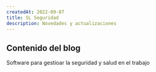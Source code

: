 ```yaml
---
createdAt: 2022-09-07
title: SL Seguridad
description: Novedades y actualizaciones
---
```

## Contenido del blog

Software para gestioar la seguridad y salud en el trabajo